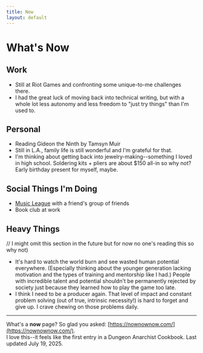 ```yaml
---
title: Now
layout: default
---
```


# What's Now

## Work
- Still at Riot Games and confronting some unique-to-me challenges there. 
- I had the great luck of moving back into technical writing, but with a whole lot less autonomy and less freedom to "just try things" than I'm used to.

## Personal
- Reading Gideon the Ninth by Tamsyn Muir
- Still in L.A., family life is still wonderful and I'm grateful for that. 
- I'm thinking about getting back into jewelry-making--something I loved in high school. Soldering kits + pliers are about $150 all-in so why not? Early birthday present for myself, maybe. 

## Social Things I'm Doing
- [Music League](https://musicleague.com/) with a friend's group of friends
- Book club at work

## Heavy Things 
// I might omit this section in the future but for now no one's reading this so why not)   
- It's hard to watch the world burn and see wasted human potential everywhere. (Especially thinking about the younger generation lacking motivation and the types of training and mentorship like I had.) People with incredible talent and potential shouldn't be permanently rejected by society just because they learned how to play the game too late. 
- I think I need to be a producer again. That level of impact and constant problem solving (out of true, intrinsic necessity!) is hard to forget and give up. I crave chewing on those problems daily.

---

What's a **now** page? So glad you asked: [https://nownownow.com/](https://nownownow.com/). <br>I love this--it feels like the first entry in a Dungeon Anarchist Cookbook. 
Last updated July 19, 2025. 